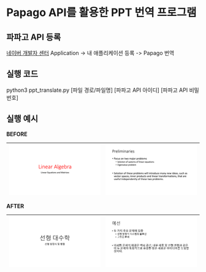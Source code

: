 # Papago API를 활용한 PPT 번역 프로그램

## 파파고 API 등록
[네이버 개발자 센터](https://developers.naver.com/)
Application -> 내 애플리케이션 등록 -> Papago 번역

## 실행 코드
python3 ppt_translate.py [파일 경로/파일명] [파파고 API 아이디] [파파고 API 비밀번호]

## 실행 예시
**BEFORE**

|![before1](./img/b1.png)|![before2](./img/b2.png)|
|-----------------------------|-----------------------------|

**AFTER**

|![after1](./img/a1.png)|![after2](./img/a2.png)|
|----------------------------|----------------------------|
